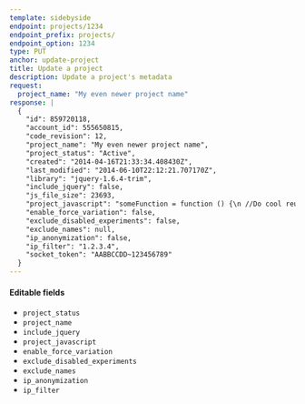 ```yaml
---
template: sidebyside
endpoint: projects/1234
endpoint_prefix: projects/
endpoint_option: 1234
type: PUT
anchor: update-project
title: Update a project
description: Update a project's metadata
request:
  project_name: "My even newer project name"
response: |
  {
    "id": 859720118,
    "account_id": 555650815,
    "code_revision": 12,
    "project_name": "My even newer project name",
    "project_status": "Active",
    "created": "2014-04-16T21:33:34.408430Z",
    "last_modified": "2014-06-10T22:12:21.707170Z",
    "library": "jquery-1.6.4-trim",
    "include_jquery": false,
    "js_file_size": 23693,
    "project_javascript": "someFunction = function () {\n //Do cool reusable stuff \n}"
    "enable_force_variation": false,
    "exclude_disabled_experiments": false,
    "exclude_names": null,
    "ip_anonymization": false,
    "ip_filter": "1.2.3.4",
    "socket_token": "AABBCCDD~123456789"
  }
---
```



#### Editable fields
- `project_status`
- `project_name`
- `include_jquery`
- `project_javascript`
- `enable_force_variation`
- `exclude_disabled_experiments`
- `exclude_names`
- `ip_anonymization`
- `ip_filter`
